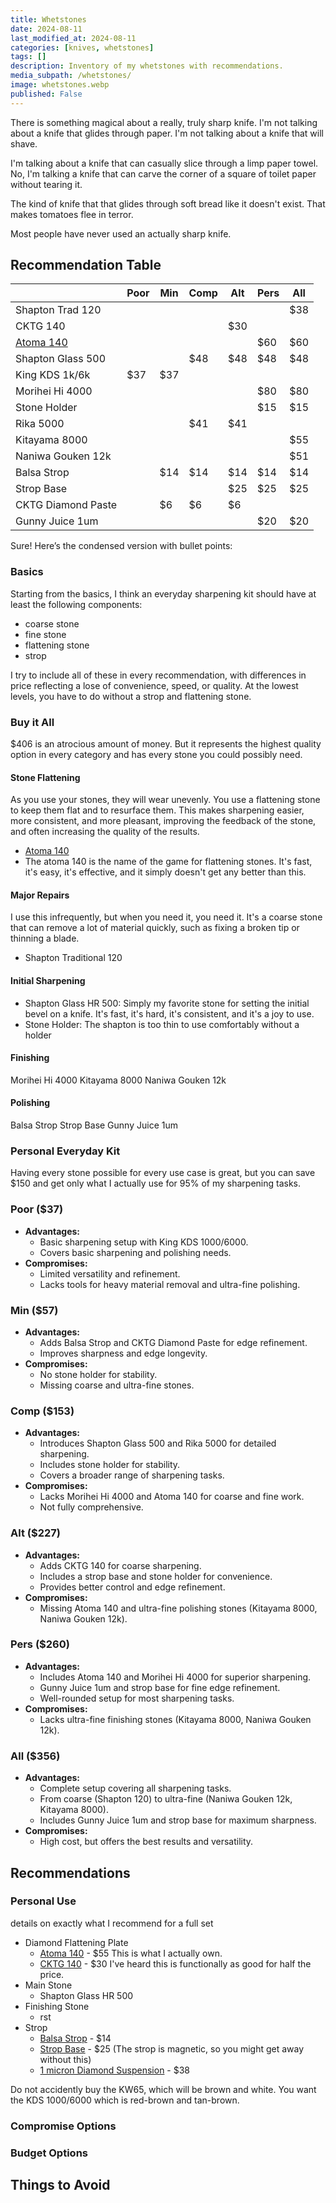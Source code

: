```yaml
---
title: Whetstones
date: 2024-08-11
last_modified_at: 2024-08-11
categories: [knives, whetstones]
tags: []
description: Inventory of my whetstones with recommendations.
media_subpath: /whetstones/
image: whetstones.webp
published: False
---
```


There is something magical about a really, truly sharp knife. I'm not talking about a knife that glides through paper. I'm not talking about a knife that will shave. 

I'm talking about a knife that can casually slice through a limp paper towel. No, I'm talking a knife that can carve the corner of a square of toilet paper without tearing it. 

The kind of knife that that glides through soft bread like it doesn't exist. That makes tomatoes flee in terror.

Most people have never used an actually sharp knife. 

## Recommendation Table

|                       | Poor | Min | Comp | Alt | Pers | All |
|-----------------------|------|-----|------|-----|------|------|
| Shapton Trad 120      |      |     |      |     |      | $38  |
| CKTG 140              |      |     |      | $30 |      |      |
| [Atoma 140](https://www.amazon.com/dp/B00BN32EXY)             |      |     |      |     | $60  | $60  |
| Shapton Glass 500     |      |     | $48  | $48 | $48  | $48  |
| King KDS 1k/6k        | $37  | $37 |      |     |      |      |
| Morihei Hi 4000       |      |     |      |     | $80  | $80  |
| Stone Holder          |      |     |      |     | $15  | $15  |
| Rika 5000             |      |     | $41  | $41 |      |      |
| Kitayama 8000         |      |     |      |     |      | $55  |
| Naniwa Gouken 12k     |      |     |      |     |      | $51  |
| Balsa Strop           |      | $14 | $14  | $14 | $14  | $14  |
| Strop Base            |      |     |      | $25 | $25  | $25  |
| CKTG Diamond Paste    |      | $6  | $6   | $6  |      |      |
| Gunny Juice  1um      |      |     |      |     | $20  | $20  |


Sure! Here’s the condensed version with bullet points:


### Basics
Starting from the basics, I think an everyday sharpening kit should have at least the following components:
- coarse stone
- fine stone
- flattening stone
- strop

I try to include all of these in every recommendation, with differences in price reflecting a lose of convenience, speed, or quality. At the lowest levels, you have to do without a strop and flattening stone.

### Buy it All
$406 is an atrocious amount of money. But it represents the highest quality option in every category and has every stone you could possibly need. 
#### Stone Flattening
As you use your stones, they will wear unevenly. You use a flattening stone to keep them flat and to resurface them. This makes sharpening easier, more consistent, and more pleasant, improving the feedback of the stone, and often increasing the quality of the results.
- [Atoma 140](https://www.amazon.com/dp/B00BN32EXY)
- The atoma 140 is the name of the game for flattening stones. It's fast, it's easy, it's effective, and it simply doesn't get any better than this.

#### Major Repairs
I use this infrequently, but when you need it, you need it. It's a coarse stone that can remove a lot of material quickly, such as fixing a broken tip or thinning a blade.
- Shapton Traditional 120

#### **Initial Sharpening**
- Shapton Glass HR 500: Simply my favorite stone for setting the initial bevel on a knife. It's fast, it's hard, it's consistent, and it's a joy to use.
- Stone Holder: The shapton is too thin to use comfortably without a holder

#### **Finishing**
Morihei Hi 4000
Kitayama 8000
Naniwa Gouken 12k

#### **Polishing**
Balsa Strop
Strop Base
Gunny Juice 1um

### Personal Everyday Kit
Having every stone possible for every use case is great, but you can save $150 and get only what I actually use for 95% of my sharpening tasks.





### **Poor ($37)**
- **Advantages:**
  - Basic sharpening setup with King KDS 1000/6000.
  - Covers basic sharpening and polishing needs.
- **Compromises:**
  - Limited versatility and refinement.
  - Lacks tools for heavy material removal and ultra-fine polishing.

### **Min ($57)**
- **Advantages:**
  - Adds Balsa Strop and CKTG Diamond Paste for edge refinement.
  - Improves sharpness and edge longevity.
- **Compromises:**
  - No stone holder for stability.
  - Missing coarse and ultra-fine stones.

### **Comp ($153)**
- **Advantages:**
  - Introduces Shapton Glass 500 and Rika 5000 for detailed sharpening.
  - Includes stone holder for stability.
  - Covers a broader range of sharpening tasks.
- **Compromises:**
  - Lacks Morihei Hi 4000 and Atoma 140 for coarse and fine work.
  - Not fully comprehensive.

### **Alt ($227)**
- **Advantages:**
  - Adds CKTG 140 for coarse sharpening.
  - Includes a strop base and stone holder for convenience.
  - Provides better control and edge refinement.
- **Compromises:**
  - Missing Atoma 140 and ultra-fine polishing stones (Kitayama 8000, Naniwa Gouken 12k).

### **Pers ($260)**
- **Advantages:**
  - Includes Atoma 140 and Morihei Hi 4000 for superior sharpening.
  - Gunny Juice 1um and strop base for fine edge refinement.
  - Well-rounded setup for most sharpening tasks.
- **Compromises:**
  - Lacks ultra-fine finishing stones (Kitayama 8000, Naniwa Gouken 12k).

### **All ($356)**
- **Advantages:**
  - Complete setup covering all sharpening tasks.
  - From coarse (Shapton 120) to ultra-fine (Naniwa Gouken 12k, Kitayama 8000).
  - Includes Gunny Juice 1um and strop base for maximum sharpness.
- **Compromises:**
  - High cost, but offers the best results and versatility.


## Recommendations
### Personal Use
details on exactly what I recommend for a full set
- Diamond Flattening Plate
    - [Atoma 140](https://www.amazon.com/dp/B00BN32EXY) - $55 This is what I actually own.
    - [CKTG 140](https://www.chefknivestogo.com/140grdistflp.html) - $30 I've heard this is functionally as good for half the price.
- Main Stone
    - Shapton Glass HR 500
- Finishing Stone
    - rst
- Strop
    - [Balsa Strop](https://www.chefknivestogo.com/bamapa.html) - $14
    - [Strop Base](https://www.chefknivestogo.com/ristba.html) - $25 (The strop is magnetic, so you might get away without this)
    - [1 micron Diamond Suspension](https://www.gritomatic.com/products/gunny-juice-poly-diamond-emulsion) - $38 

Do not accidently buy the KW65, which will be brown and white. You want the KDS 1000/6000 which is red-brown and tan-brown. 

### Compromise Options 

### Budget Options


## Things to Avoid

